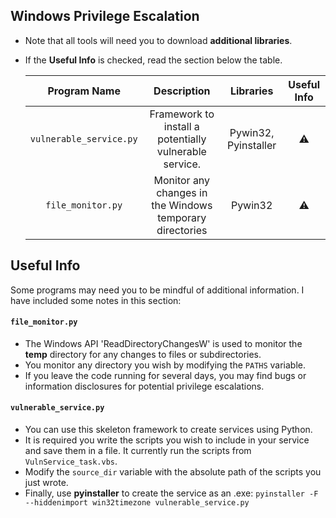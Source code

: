 ## Windows Privilege Escalation

* Note that all tools will need you to download **additional libraries**.
* If the **Useful Info** is checked, read the section below the table.


   | Program Name | Description| Libraries| Useful Info |
   | :--------: | :---: | :---: | :---: | 
   | `vulnerable_service.py`| Framework to install a potentially vulnerable service. | Pywin32, Pyinstaller | ⚠️ |
   | `file_monitor.py`| Monitor any changes in the Windows temporary directories | Pywin32 | ⚠️ |

## Useful Info

Some programs may need you to be mindful of additional information. I have included some notes in this section:
   
#### `file_monitor.py`

* The Windows API 'ReadDirectoryChangesW' is used to monitor the **temp** directory for any changes to files or subdirectories.
* You monitor any directory you wish by modifying the `PATHS` variable.
* If you leave the code running for several days, you may find bugs or information disclosures for potential privilege escalations.

#### `vulnerable_service.py`

* You can use this skeleton framework to create services using Python. 
* It is required you write the scripts you wish to include in your service and save them in a file. It currently run the scripts from `VulnService_task.vbs`.
* Modify the `source_dir` variable with the absolute path of the scripts you just wrote.
* Finally, use **pyinstaller** to create the service as an .exe: ```pyinstaller -F --hiddenimport win32timezone vulnerable_service.py```
